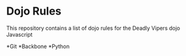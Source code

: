 Dojo Rules
==========

This repository contains a list of dojo rules for the Deadly Vipers dojo
Javascript

*Git
*Backbone
*Python
